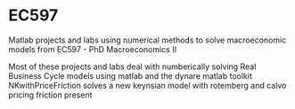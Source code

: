 # EC597
Matlab projects and labs using numerical methods to solve macroeconomic models from EC597 - PhD Macroeconomics II


Most of these projects and labs deal with numberically solving Real Business Cycle models using matlab and the dynare matlab toolkit
NKwithPriceFriction solves a new keynsian model with rotemberg and calvo pricing friction present
